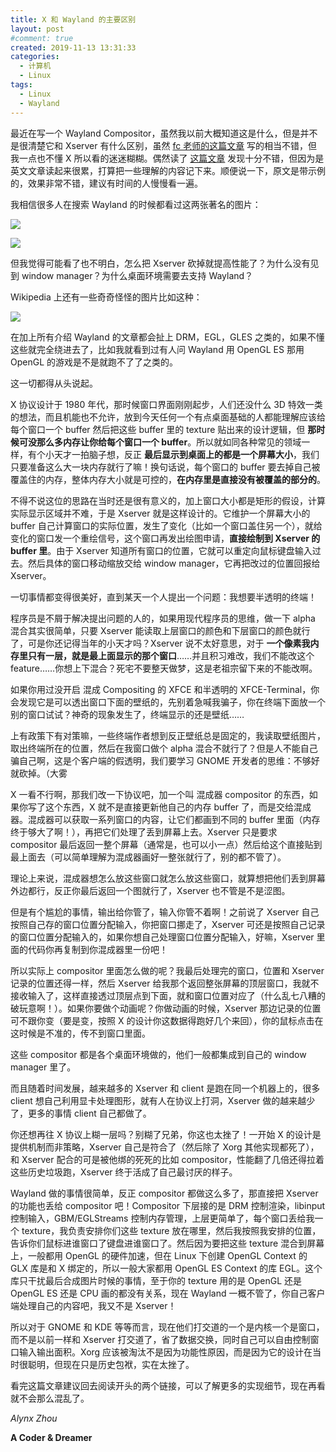 ```yaml
---
title: X 和 Wayland 的主要区别
layout: post
#comment: true
created: 2019-11-13 13:31:33
categories:
  - 计算机
  - Linux
tags:
  - Linux
  - Wayland
---
```

最近在写一个 Wayland Compositor，虽然我以前大概知道这是什么，但是并不是很清楚它和 Xserver 有什么区别，虽然 [fc 老师的这篇文章](https://farseerfc.me/compositor-in-X-and-compositext.html) 写的相当不错，但我一点也不懂 X 所以看的迷迷糊糊。偶然读了 [这篇文章](https://magcius.github.io/xplain/article/) 发现十分不错，但因为是英文文章读起来很累，打算把一些理解的内容记下来。顺便说一下，原文是带示例的，效果非常不错，建议有时间的人慢慢看一遍。

<!--more-->

我相信很多人在搜索 Wayland 的时候都看过这两张著名的图片：

![](https://wayland.freedesktop.org/x-architecture.png)

![](https://wayland.freedesktop.org/wayland-architecture.png)

但我觉得可能看了也不明白，怎么把 Xserver 砍掉就提高性能了？为什么没有见到 window manager？为什么桌面环境需要去支持 Wayland？

Wikipedia 上还有一些奇奇怪怪的图片比如这种：

![](https://upload.wikimedia.org/wikipedia/commons/c/c2/Linux_Graphics_Stack_2013.svg)

在加上所有介绍 Wayland 的文章都会扯上 DRM，EGL，GLES 之类的，如果不懂这些就完全绕进去了，比如我就看到过有人问 Wayland 用 OpenGL ES 那用 OpenGL 的游戏是不是就跑不了了之类的。

这一切都得从头说起。

X 协议设计于 1980 年代，那时候窗口界面刚刚起步，人们还没什么 3D 特效一类的想法，而且机能也不允许，放到今天任何一个有点桌面基础的人都能理解应该给每个窗口一个 buffer 然后把这些 buffer 里的 texture 贴出来的设计逻辑，但 **那时候可没那么多内存让你给每个窗口一个 buffer**。所以就如同各种常见的领域一样，有个小天才一拍脑子想，反正 **最后显示到桌面上的都是一个屏幕大小**，我们只要准备这么大一块内存就行了嘛！换句话说，每个窗口的 buffer 要去掉自己被覆盖住的内存，整体内存大小就是可控的，**在内存里是直接没有被覆盖的部分的**。

不得不说这位的思路在当时还是很有意义的，加上窗口大小都是矩形的假设，计算实际显示区域并不难，于是 Xserver 就是这样设计的。它维护一个屏幕大小的 buffer 自己计算窗口的实际位置，发生了变化（比如一个窗口盖住另一个），就给变化的窗口发一个重绘信号，这个窗口再发出绘图申请，**直接绘制到 Xserver 的 buffer 里**。由于 Xserver 知道所有窗口的位置，它就可以重定向鼠标键盘输入过去。然后具体的窗口移动缩放交给 window manager，它再把改过的位置回报给 Xserver。

一切事情都变得很美好，直到某天一个人提出一个问题：我想要半透明的终端！

程序员是不屑于解决提出问题的人的，如果用现代程序员的思维，做一下 alpha 混合其实很简单，只要 Xserver 能读取上层窗口的颜色和下层窗口的颜色就行了，可是你还记得当年的小天才吗？Xserver 说不太好意思，对于 **一个像素我内存里只有一层，就是最上面显示的那个窗口**……并且积习难改，我们不能改这个 feature……你想上下混合？死宅不要整天做梦，这是老祖宗留下来的不能改啊。

如果你用过没开启 混成 Compositing 的 XFCE 和半透明的 XFCE-Terminal，你会发现它是可以透出窗口下面的壁纸的，先别着急喊我骗子，你在终端下面放一个别的窗口试试？神奇的现象发生了，终端显示的还是壁纸……

上有政策下有对策嘛，一些终端作者想到反正壁纸总是固定的，我读取壁纸图片，取出终端所在的位置，然后在我窗口做个 alpha 混合不就行了？但是人不能自己骗自己啊，这是个客户端的假透明，我们要学习 GNOME 开发者的思维：不够好就砍掉。（大雾

X 一看不行啊，那我们改一下协议吧，加一个叫 混成器 compositor 的东西，如果你写了这个东西，X 就不是直接更新他自己的内存 buffer 了，而是交给混成器。混成器可以获取一系列窗口的内容，让它们都画到不同的 buffer 里面（内存终于够大了啊！），再把它们处理了丢到屏幕上去。Xserver 只是要求 compositor 最后返回一整个屏幕（通常是，也可以小一点）然后给这个直接贴到最上面去（可以简单理解为混成器画好一整张就行了，别的都不管了）。

理论上来说，混成器想怎么放这些窗口就怎么放这些窗口，就算想把他们丢到屏幕外边都行，反正你最后返回一个图就行了，Xserver 也不管是不是涩图。

但是有个尴尬的事情，输出给你管了，输入你管不着啊！之前说了 Xserver 自己按照自己存的窗口位置分配输入，你把窗口挪走了，Xserver 可还是按照自己记录的窗口位置分配输入的，如果你想自己处理窗口位置分配输入，好嘛，Xserver 里面的代码你再复制到你混成器里一份吧！

所以实际上 compositor 里面怎么做的呢？我最后处理完的窗口，位置和 Xserver 记录的位置还得一样，然后 Xserver 给我那个返回整张屏幕的顶层窗口，我就不接收输入了，这样直接透过顶层点到下面，就和窗口位置对应了（什么乱七八糟的破玩意啊！）。如果你要做个动画呢？你做动画的时候，Xserver 那边记录的位置可不跟你变（要是变，按照 X 的设计你这数据得跑好几个来回），你的鼠标点击在这时候是不准的，传不到窗口里面。

这些 compositor 都是各个桌面环境做的，他们一般都集成到自己的 window manager 里了。

而且随着时间发展，越来越多的 Xserver 和 client 是跑在同一个机器上的，很多 client 想自己利用显卡处理图形，就有人在协议上打洞，Xserver 做的越来越少了，更多的事情 client 自己都做了。

你还想再往 X 协议上糊一层吗？别糊了兄弟，你这也太挫了！一开始 X 的设计是提供机制而非策略，Xserver 自己是符合了（然后除了 Xorg 其他实现都死了），和 Xserver 配合的可是被他绑的死死的比如 compositor，性能翻了几倍还得拉着这些历史垃圾跑，Xserver 终于活成了自己最讨厌的样子。

Wayland 做的事情很简单，反正 compositor 都做这么多了，那直接把 Xserver 的功能也丢给 compositor 吧！Compositor 下层接的是 DRM 控制渲染，libinput 控制输入，GBM/EGLStreams 控制内存管理，上层更简单了，每个窗口丢给我一个 texture，我负责安排你们这些 texture 放在哪里，然后我按照我安排的位置，告诉你们鼠标进谁窗口了键盘进谁窗口了。然后因为要把这些 texture 混合到屏幕上，一般都用 OpenGL 的硬件加速，但在 Linux 下创建 OpenGL Context 的 GLX 库是和 X 绑定的，所以一般大家都用 OpenGL ES Context 的库 EGL。这个库只干扰最后合成图片时候的事情，至于你的 texture 用的是 OpenGL 还是 OpenGL ES 还是 CPU 画的都没有关系，现在 Wayland 一概不管了，你自己客户端处理自己的内容吧，我又不是 Xserver！

所以对于 GNOME 和 KDE 等等而言，现在他们打交道的一个是内核一个是窗口，而不是以前一样和 Xserver 打交道了，省了数据交换，同时自己可以自由控制窗口输入输出面积。Xorg 应该被淘汰不是因为功能性原因，而是因为它的设计在当时很聪明，但现在只是历史包袱，实在太挫了。

看完这篇文章建议回去阅读开头的两个链接，可以了解更多的实现细节，现在再看就不会那么混乱了。

*Alynx Zhou*

**A Coder & Dreamer**
